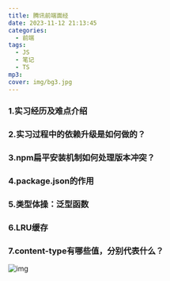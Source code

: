 ```yaml
---
title: 腾讯前端面经
date: 2023-11-12 21:13:45
categories:
  - 前端
tags:
  - JS
  - 笔记
  - TS
mp3:
cover: img/bg3.jpg
---
```






### 1.实习经历及难点介绍



### 2.实习过程中的依赖升级是如何做的？



### 3.npm扁平安装机制如何处理版本冲突？



### 4.package.json的作用



### 5.类型体操：泛型函数



### 6.LRU缓存



### 7.content-type有哪些值，分别代表什么？

![img](https://uploadfiles.nowcoder.com/images/20240311/282829547_1710160289054/C9F80C3CE9D228416CB52D0AB7F1FC7E)